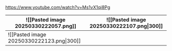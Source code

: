 https://www.youtube.com/watch?v=Ms1vX1qi8Pg

| ![[Pasted image 20250330222057.png]]      | ![[Pasted image 20250330222107.png\|300]] |
| ----------------------------------------- | ----------------------------------------- |
| ![[Pasted image 20250330222123.png\|300]] |                                           |

